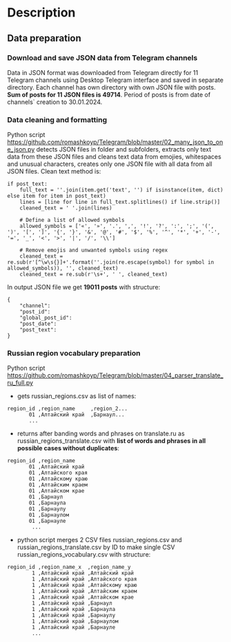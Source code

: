 # Description

## Data preparation

### Download and save JSON data from Telegram channels
Data in JSON format was downloaded from Telegram directly for 11 Telegram channels using Desktop Telegram interface and saved in separate directory. Each channel has own directory with own JSON file with posts. **Sum of posts for 11 JSON files is 49714**. Period of posts is from date of channels` creation to 30.01.2024.

### Data cleaning and formatting
Python script https://github.com/romashkoyp/Telegram/blob/master/02_many_json_to_one_json.py detects JSON files in folder and subfolders, extracts only text data from these JSON files and cleans text data from emojies, whitespaces and unusual characters, creates only one JSON file with all data from all JSON files.
Clean text method is:
```
if post_text:
    full_text = ''.join(item.get('text', '') if isinstance(item, dict) else item for item in post_text)
    lines = [line for line in full_text.splitlines() if line.strip()]
    cleaned_text = ' '.join(lines)

    # Define a list of allowed symbols
    allowed_symbols = ['«', '»', '.', ',', '!', '?', ':', ';', '(', ')', '[', ']', '{', '}', '&', '@', '#', '$', '%', '^', '*', '+', '-', '=', '_', '<', '>', '|', '/', '\\']

    # Remove emojis and unwanted symbols using regex
    cleaned_text = re.sub(r'[^\w\s{}]+'.format(''.join(re.escape(symbol) for symbol in allowed_symbols)), '', cleaned_text)
    cleaned_text = re.sub(r'\s+', ' ', cleaned_text)
```

In output JSON file we get **19011 posts** with structure:
```
{
    "channel":
    "post_id":
    "global_post_id":
    "post_date":
    "post_text":
}
```
### Russian region vocabulary preparation
Python script https://github.com/romashkoyp/Telegram/blob/master/04_parser_translate_ru_full.py
- gets russian_regions.csv as list of names:
```
region_id ,region_name     ,region_2...
       01 ,Алтайский край  ,Барнаул...
       ...
```
- returns after banding words and phrases on translate.ru as russian_regions_translate.csv with **list of words and phrases in all possible cases without duplicates**:
```
region_id ,region_name
       01 ,Алтайский край
       01 ,Алтайского края
       01 ,Алтайскому краю
       01 ,Алтайским краем
       01 ,Алтайском крае
       01 ,Барнаул
       01 ,Барнаула
       01 ,Барнаулу
       01 ,Барнаулом
       01 ,Барнауле
        ...
```
- python script merges 2 CSV files russian_regions.csv and russian_regions_translate.csv by ID to make single CSV russian_regions_vocabulary.csv with structure:
```
region_id ,region_name_x  ,region_name_y
        1 ,Алтайский край ,Алтайский край
        1 ,Алтайский край ,Алтайского края
        1 ,Алтайский край ,Алтайскому краю
        1 ,Алтайский край ,Алтайским краем
        1 ,Алтайский край ,Алтайском крае
        1 ,Алтайский край ,Барнаул
        1 ,Алтайский край ,Барнаула
        1 ,Алтайский край ,Барнаулу
        1 ,Алтайский край ,Барнаулом
        1 ,Алтайский край ,Барнауле
        ...
```
